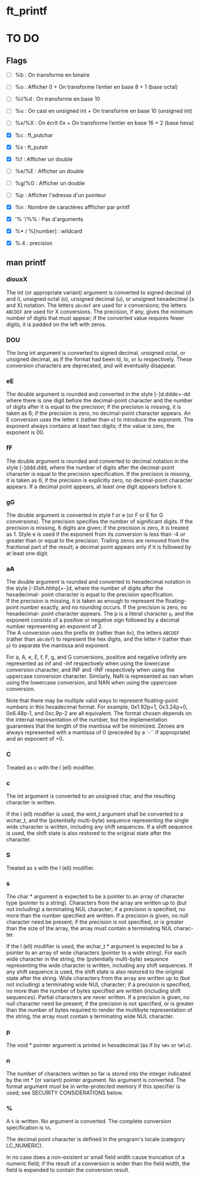 # ft_printf

# TO DO
## Flags
- [ ] %b : On transforme en binaire
- [ ] %o : Afficher 0 + On transforme l’entier en base 8 + 1 (base octal)
- [ ] %i/%d : On transforme en base 10
- [ ] %u : On cast en unsigned int + On transforme en base 10 (unsigned int)
- [ ] %x/%X : On écrit 0x + On transforme l’entier en base 16 + 2 (base hexa)
- [x] %c : ft_putchar
- [x] %s : ft_putstr
- [x] %f : Afficher un double
- [ ] %e/%E : Afficher un double
- [ ] %g/%G : Afficher un double
- [ ] %p : Afficher l'adresse d'un pointeur
- [x] %n : Nombre de caractères affficher par printf

- [x] '% '/%% : Pas d'arguments
- [x] %* / %[number] : wildcard
- [x] %.4 : precision

## man printf

### diouxX
The int (or appropriate variant) argument is converted to signed decimal (d and i), unsigned octal (o), unsigned decimal (u), or unsigned hexadecimal (x and X) notation.
The letters `abcdef` are used for x conversions; the letters `ABCDEF` are used for X conversions. The precision, if any, gives the minimum number of digits that must appear; if the converted value requires fewer digits, it is padded on the left with zeros.

### DOU
The long int argument is converted to signed decimal, unsigned octal, or unsigned decimal, as if the format had been ld, lo, or lu respectively. These conversion characters are deprecated, and will eventually disappear.

### eE
The double argument is rounded and converted in the style [-]d.ddde+-dd where there is one digit before the decimal-point character and the number of digits after it is equal to the precision; if the precision is missing, it is taken as 6; if the precision is zero, no decimal-point character appears.
An E conversion uses the letter `E` (rather than `e`) to introduce the exponent.
The exponent always contains at least two digits; if the value is zero, the exponent is 00.

### fF
The double argument is rounded and converted to decimal notation in the style [-]ddd.ddd, where the number of digits after the decimal-point character is equal to the precision specification.
If the precision is missing, it is taken as 6; if the precision is explicitly zero, no decimal-point character appears. If a decimal point appears, at least one digit appears before it.

### gG
The double argument is converted in style f or e (or F or E for G conversions).
The precision specifies the number of significant digits. If the precision is missing, 6 digits are given; if the precision is zero, it is treated as 1.  Style e is used if the exponent from its conversion is less than -4 or greater than or equal to the precision.  Trailing zeros are removed from the fractional part of the result; a decimal point appears only if it is followed by at least one digit.

### aA
The double argument is rounded and converted to hexadecimal notation in the style [-]0xh.hhhp[+-]d, where the number of digits after the hexadecimal- point character is equal to the precision specification.  
If the precision is missing, it is taken as enough to represent the floating-point number exactly, and no rounding occurs.  If the precision is zero, no hexadecimal- point character appears.  The p is a literal character `p`, and the exponent consists of a positive or negative sign followed by a decimal number representing an exponent of 2.  
The A conversion uses the prefix `0X` (rather than `0x`), the letters `ABCDEF` (rather than `abcdef`) to represent the hex digits, and the letter `P` (rather than `p`) to separate the mantissa and exponent.

For a, A, e, E, f, F, g, and G conversions, positive and negative infinity are represented as inf and -inf respectively when using the lowercase conversion character, and INF and -INF respectively when using the uppercase conversion character.  Similarly, NaN is represented as nan when using the lowercase conversion, and NAN when using the uppercase conversion.

Note that there may be multiple valid ways to represent floating-point numbers in this hexadecimal format.  For example, 0x1.92p+1, 0x3.24p+0, 0x6.48p-1, and 0xc.9p-2 are all equivalent.  The format chosen depends on the internal representation of the number, but the implementation guarantees that the length of the mantissa will be minimized.  Zeroes are always represented with a mantissa of 0 (preceded by a `-`` if appropriate) and an exponent of +0.

### C
Treated as c with the l (ell) modifier.

### c
The int argument is converted to an unsigned char, and the resulting character is written.

If the l (ell) modifier is used, the wint_t argument shall be converted to a wchar_t, and the (potentially multi-byte) sequence representing the single wide character is written, including any shift sequences.
If a shift sequence is used, the shift state is also restored to the original state after the character.

### S
Treated as s with the l (ell) modifier.

### s
The char * argument is expected to be a pointer to an array of character type (pointer to a string). Characters from the array are written up to (but not including) a terminating NUL character; if a precision is specified, no more than the number specified are written.  If a precision is given, no null character need be present; if the precision is not specified, or is greater than the size of the array, the array must contain a terminating NUL charac-
ter.

If the l (ell) modifier is used, the wchar_t * argument is expected to be a pointer to an array of wide characters (pointer to a wide string).  For each wide character in the string, the (potentially multi-byte) sequence representing the wide character is written, including any shift sequences.  If any shift sequence is used, the shift state is also restored to the original state after the string.  Wide characters from the array are written up to
(but not including) a terminating wide NUL character; if a precision is specified, no more than the number of bytes specified are written (including shift sequences).  Partial characters are never written.  If a precision is given, no null character need be present; if the precision is not specified, or is greater than the number of bytes required to render the multibyte representation of the string, the array must contain a terminating wide NUL
character.

### p
The void * pointer argument is printed in hexadecimal (as if by `%#x` or
`%#lx`).

### n
The number of characters written so far is stored into the integer indicated
by the int * (or variant) pointer argument.  No argument is converted.  The
format argument must be in write-protected memory if this specifier is used;
see SECURITY CONSIDERATIONS below.

### %
A `%` is written.  No argument is converted. The complete conversion specification is `%%`.

The decimal point character is defined in the program's locale (category LC_NUMERIC).

In no case does a non-existent or small field width cause truncation of a numeric field; if the result of a conversion is wider than the field width, the field is expanded to contain the conversion result.
